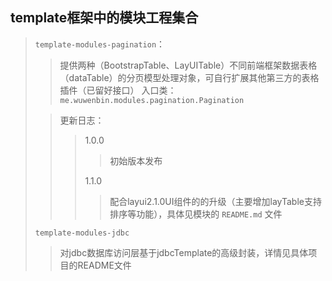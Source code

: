 template框架中的模块工程集合
----
>`template-modules-pagination`：
>> 提供两种（BootstrapTable、LayUITable）不同前端框架数据表格（dataTable）的分页模型处理对象，可自行扩展其他第三方的表格插件（已留好接口）
>>入口类：`me.wuwenbin.modules.pagination.Pagination`
>
>>更新日志：
>>> 1.0.0
>>>>初始版本发布
>>>
>>>1.1.0
>>>>配合layui2.1.0UI组件的的升级（主要增加layTable支持排序等功能），具体见模块的 `README.md` 文件
>
>`template-modules-jdbc`
>> 对jdbc数据库访问层基于jdbcTemplate的高级封装，详情见具体项目的README文件